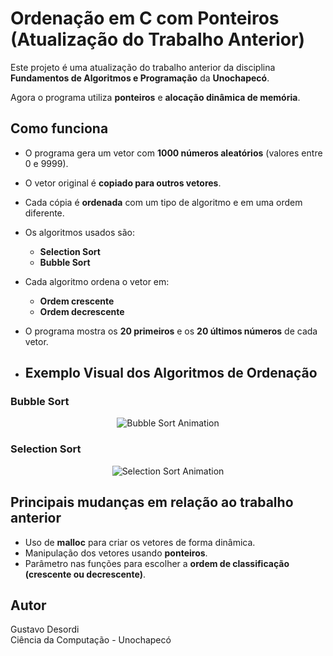 # Ordenação em C com Ponteiros (Atualização do Trabalho Anterior)

Este projeto é uma atualização do trabalho anterior da disciplina **Fundamentos de Algoritmos e Programação** da **Unochapecó**.

Agora o programa utiliza **ponteiros** e **alocação dinâmica de memória**.

## Como funciona

- O programa gera um vetor com **1000 números aleatórios** (valores entre 0 e 9999).
- O vetor original é **copiado para outros vetores**.
- Cada cópia é **ordenada** com um tipo de algoritmo e em uma ordem diferente.
- Os algoritmos usados são:
  - **Selection Sort**
  - **Bubble Sort**
- Cada algoritmo ordena o vetor em:
  - **Ordem crescente**
  - **Ordem decrescente**
- O programa mostra os **20 primeiros** e os **20 últimos números** de cada vetor.

- ## Exemplo Visual dos Algoritmos de Ordenação

### Bubble Sort

<p align="center">
  <img src="https://github.com/user-attachments/assets/eaf3ccc2-ff74-48e8-890b-52f5a8c7aec4" alt="Bubble Sort Animation" />
</p>

### Selection Sort

<p align="center">
  <img src="https://github.com/user-attachments/assets/315b4f98-f4dc-4b43-8691-42614a00d381" alt="Selection Sort Animation" />
</p>


## Principais mudanças em relação ao trabalho anterior

- Uso de **malloc** para criar os vetores de forma dinâmica.
- Manipulação dos vetores usando **ponteiros**.
- Parâmetro nas funções para escolher a **ordem de classificação (crescente ou decrescente)**.

## Autor

Gustavo Desordi  
Ciência da Computação - Unochapecó
